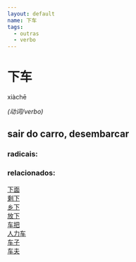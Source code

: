 ```yaml
--- 
layout: default
name: 下车 
tags: 
  - outras
  - verbo
--- 
```

# 下车 
xiàchē  
 
*(动词/verbo)*  
## sair do carro, desembarcar 
### radicais: 
### relacionados: 
[下面](/zhengshidu/hsk3/下面)  
[剩下](/zhengshidu/hsk5/剩下)  
[乡下](/zhengshidu/hsk7-9/乡下)  
[放下](/zhengshidu/outras/放下)  
[车把](/zhengshidu/outras/车把)  
[人力车](/zhengshidu/outras/人力车)  
[车子](/zhengshidu/outras/车子)  
[车夫](/zhengshidu/outras/车夫)  
